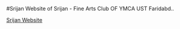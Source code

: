 #Srijan
Website of Srijan - Fine Arts Club OF YMCA UST Faridabd..

[Srijan Website](http://srijan.herokuapp.com)
